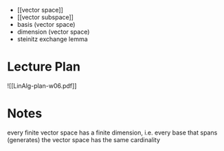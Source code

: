 
- [[vector space]]
- [[vector subspace]]
- basis (vector space)
- dimension (vector space)
- steinitz exchange lemma

# Lecture Plan

![[LinAlg-plan-w06.pdf]]

# Notes

every finite vector space has a finite dimension, i.e. every base that spans (generates) the vector space has the same cardinality